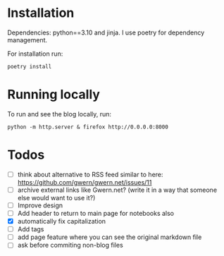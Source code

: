 # Installation
Dependencies: python==3.10 and jinja. I use poetry for dependency management.

For installation run:
```
poetry install
```

# Running locally

To run and see the blog locally, run:

```
python -m http.server & firefox http://0.0.0.0:8000
```

# Todos

- [ ] think about alternative to RSS feed similar to here: https://github.com/gwern/gwern.net/issues/11
- [ ] archive external links like Gwern.net? (write it in a way that someone else would want to use it?)
- [ ] Improve design
- [ ] Add header to return to main page for notebooks also
- [x] automatically fix capitalization
- [ ] Add tags
- [ ] add page feature where you can see the original markdown file
- [ ] ask before commiting non-blog files
